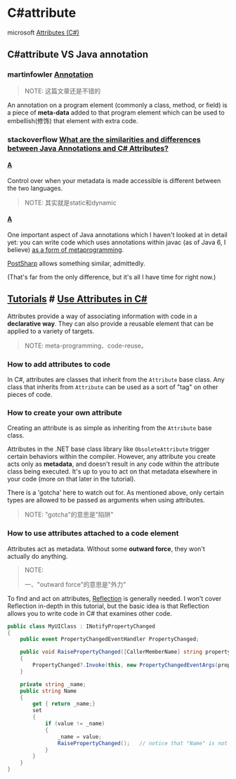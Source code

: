 # C#attribute

microsoft [Attributes (C#)](https://docs.microsoft.com/en-us/dotnet/csharp/programming-guide/concepts/attributes/)

## C#attribute VS Java annotation 

### martinfowler [Annotation](https://martinfowler.com/bliki/Annotation.html)

> NOTE: 这篇文章还是不错的

An annotation on a program element (commonly a class, method, or field) is a piece of **meta-data** added to that program element which can be used to embellish(修饰) that element with extra code.



### stackoverflow [What are the similarities and differences between Java Annotations and C# Attributes?](https://stackoverflow.com/questions/553857/what-are-the-similarities-and-differences-between-java-annotations-and-c-sharp-a)



#### [A](https://stackoverflow.com/a/556791/10173843)

Control over when your metadata is made accessible is different between the two languages.

> NOTE: 其实就是static和dynamic



#### [A](https://stackoverflow.com/a/553898/10173843)

One important aspect of Java annotations which I haven't looked at in detail yet: you can write code which uses annotations within javac (as of Java 6, I believe) [as a form of metaprogramming](http://java.sun.com/j2se/1.5.0/docs/guide/apt/GettingStarted.html).

[PostSharp](https://www.postsharp.net/) allows something similar, admittedly.

(That's far from the only difference, but it's all I have time for right now.)



## [Tutorials](https://docs.microsoft.com/en-us/dotnet/csharp/tutorials/) # [Use Attributes in C#](https://docs.microsoft.com/en-us/dotnet/csharp/tutorials/attributes)

Attributes provide a way of associating information with code in a **declarative way**. They can also provide a reusable element that can be applied to a variety of targets.

> NOTE: meta-programming、code-reuse。

### How to add attributes to code

In C#, attributes are classes that inherit from the `Attribute` base class. Any class that inherits from `Attribute` can be used as a sort of "tag" on other pieces of code.



### How to create your own attribute

Creating an attribute is as simple as inheriting from the `Attribute` base class.



Attributes in the .NET base class library like `ObsoleteAttribute` trigger certain behaviors within the compiler. However, any attribute you create acts only as **metadata**, and doesn't result in any code within the attribute class being executed. It's up to you to act on that metadata elsewhere in your code (more on that later in the tutorial).

There is a 'gotcha' here to watch out for. As mentioned above, only certain types are allowed to be passed as arguments when using attributes. 

> NOTE: "gotcha"的意思是"陷阱"



### How to use attributes attached to a code element

Attributes act as metadata. Without some **outward force**, they won't actually do anything.

> NOTE: 
>
> 一、"outward force"的意思是"外力"

To find and act on attributes, [Reflection](https://docs.microsoft.com/en-us/dotnet/csharp/programming-guide/concepts/reflection) is generally needed. I won't cover Reflection in-depth in this tutorial, but the basic idea is that Reflection allows you to write code in C# that examines other code.



```c#
public class MyUIClass : INotifyPropertyChanged
{
    public event PropertyChangedEventHandler PropertyChanged;

    public void RaisePropertyChanged([CallerMemberName] string propertyName = null)
    {
        PropertyChanged?.Invoke(this, new PropertyChangedEventArgs(propertyName));
    }

    private string _name;
    public string Name
    {
        get { return _name;}
        set
        {
            if (value != _name)
            {
                _name = value;
                RaisePropertyChanged();   // notice that "Name" is not needed here explicitly
            }
        }
    }
}
```

